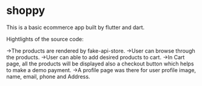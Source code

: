 # shoppy

This is a basic ecommerce app built by flutter and dart.

Hightlights of the source code:

->The products are rendered by fake-api-store.
->User can browse through the products.
->User can able to add desired products to cart.
->In Cart page, all the products will be displayed also a checkout button which helps to make a demo payment.
->A profile page was there for user profile image, name, email, phone and Address.  

